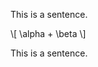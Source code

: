 <span>This is a sentence.</span>

<span>\\\[ \\alpha + \\beta \\\]</span>

<span>This is a sentence.</span>
